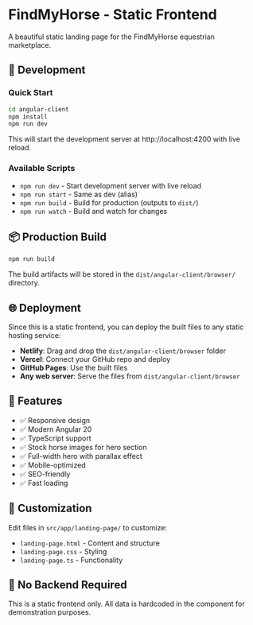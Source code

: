 # FindMyHorse - Static Frontend

A beautiful static landing page for the FindMyHorse equestrian marketplace.

## 🚀 Development

### Quick Start
```bash
cd angular-client
npm install
npm run dev
```

This will start the development server at http://localhost:4200 with live reload.

### Available Scripts

- `npm run dev` - Start development server with live reload
- `npm run start` - Same as dev (alias)
- `npm run build` - Build for production (outputs to `dist/`)
- `npm run watch` - Build and watch for changes

## 📦 Production Build

```bash
npm run build
```

The build artifacts will be stored in the `dist/angular-client/browser/` directory.

## 🌐 Deployment

Since this is a static frontend, you can deploy the built files to any static hosting service:

- **Netlify**: Drag and drop the `dist/angular-client/browser` folder
- **Vercel**: Connect your GitHub repo and deploy
- **GitHub Pages**: Use the built files
- **Any web server**: Serve the files from `dist/angular-client/browser`

## 📱 Features

- ✅ Responsive design
- ✅ Modern Angular 20 
- ✅ TypeScript support
- ✅ Stock horse images for hero section
- ✅ Full-width hero with parallax effect
- ✅ Mobile-optimized
- ✅ SEO-friendly
- ✅ Fast loading

## 🎨 Customization

Edit files in `src/app/landing-page/` to customize:
- `landing-page.html` - Content and structure
- `landing-page.css` - Styling
- `landing-page.ts` - Functionality

## 🔧 No Backend Required

This is a static frontend only. All data is hardcoded in the component for demonstration purposes.
